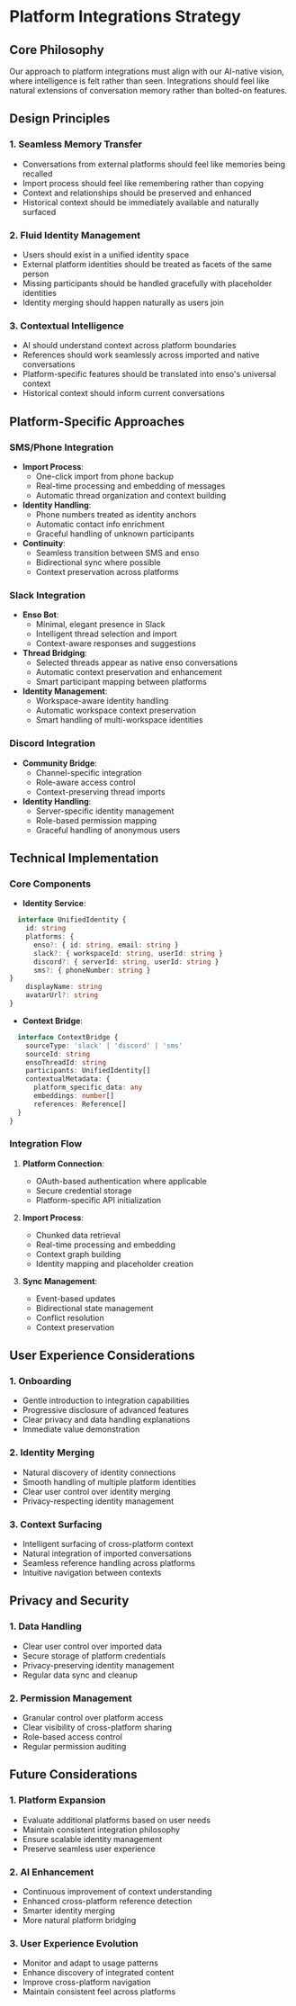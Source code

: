 # Platform Integrations Strategy

## Core Philosophy

Our approach to platform integrations must align with our AI-native vision, where intelligence is felt rather than seen. Integrations should feel like natural extensions of conversation memory rather than bolted-on features.

## Design Principles

### 1. Seamless Memory Transfer
- Conversations from external platforms should feel like memories being recalled
- Import process should feel like remembering rather than copying
- Context and relationships should be preserved and enhanced
- Historical context should be immediately available and naturally surfaced

### 2. Fluid Identity Management
- Users should exist in a unified identity space
- External platform identities should be treated as facets of the same person
- Missing participants should be handled gracefully with placeholder identities
- Identity merging should happen naturally as users join
  
### 3. Contextual Intelligence
- AI should understand context across platform boundaries
- References should work seamlessly across imported and native conversations
- Platform-specific features should be translated into enso's universal context
- Historical context should inform current conversations
  
## Platform-Specific Approaches

### SMS/Phone Integration
- **Import Process**: 
  - One-click import from phone backup
  - Real-time processing and embedding of messages
  - Automatic thread organization and context building
- **Identity Handling**:
  - Phone numbers treated as identity anchors
  - Automatic contact info enrichment
  - Graceful handling of unknown participants
- **Continuity**:
  - Seamless transition between SMS and enso
  - Bidirectional sync where possible
  - Context preservation across platforms
  
### Slack Integration
- **Enso Bot**:
  - Minimal, elegant presence in Slack
  - Intelligent thread selection and import
  - Context-aware responses and suggestions
- **Thread Bridging**:
  - Selected threads appear as native enso conversations
  - Automatic context preservation and enhancement
  - Smart participant mapping between platforms
- **Identity Management**:
  - Workspace-aware identity handling
  - Automatic workspace context preservation
  - Smart handling of multi-workspace identities
  
### Discord Integration
- **Community Bridge**:
  - Channel-specific integration
  - Role-aware access control
  - Context-preserving thread imports
- **Identity Handling**:
  - Server-specific identity management
  - Role-based permission mapping
  - Graceful handling of anonymous users

## Technical Implementation

### Core Components
- **Identity Service**:
```typescript
  interface UnifiedIdentity {
    id: string
    platforms: {
      enso?: { id: string, email: string }
      slack?: { workspaceId: string, userId: string }
      discord?: { serverId: string, userId: string }
      sms?: { phoneNumber: string }
}
    displayName: string
    avatarUrl?: string
}
```

- **Context Bridge**:
```typescript
  interface ContextBridge {
    sourceType: 'slack' | 'discord' | 'sms'
    sourceId: string
    ensoThreadId: string
    participants: UnifiedIdentity[]
    contextualMetadata: {
      platform_specific_data: any
      embeddings: number[]
      references: Reference[]
  }
}
```

### Integration Flow
1. **Platform Connection**:
   - OAuth-based authentication where applicable
   - Secure credential storage
   - Platform-specific API initialization
  
2. **Import Process**:
   - Chunked data retrieval
   - Real-time processing and embedding
   - Context graph building
   - Identity mapping and placeholder creation
  
3. **Sync Management**:
   - Event-based updates
   - Bidirectional state management
   - Conflict resolution
   - Context preservation
    
## User Experience Considerations
  
### 1. Onboarding
- Gentle introduction to integration capabilities
- Progressive disclosure of advanced features
- Clear privacy and data handling explanations
- Immediate value demonstration

### 2. Identity Merging
- Natural discovery of identity connections
- Smooth handling of multiple platform identities
- Clear user control over identity merging
- Privacy-respecting identity management
  
### 3. Context Surfacing
- Intelligent surfacing of cross-platform context
- Natural integration of imported conversations
- Seamless reference handling across platforms
- Intuitive navigation between contexts

## Privacy and Security

### 1. Data Handling
- Clear user control over imported data
- Secure storage of platform credentials
- Privacy-preserving identity management
- Regular data sync and cleanup

### 2. Permission Management
- Granular control over platform access
- Clear visibility of cross-platform sharing
- Role-based access control
- Regular permission auditing

## Future Considerations
    
### 1. Platform Expansion
- Evaluate additional platforms based on user needs
- Maintain consistent integration philosophy
- Ensure scalable identity management
- Preserve seamless user experience

### 2. AI Enhancement
- Continuous improvement of context understanding
- Enhanced cross-platform reference detection
- Smarter identity merging
- More natural platform bridging

### 3. User Experience Evolution
- Monitor and adapt to usage patterns
- Enhance discovery of integrated content
- Improve cross-platform navigation
- Maintain consistent feel across platforms 